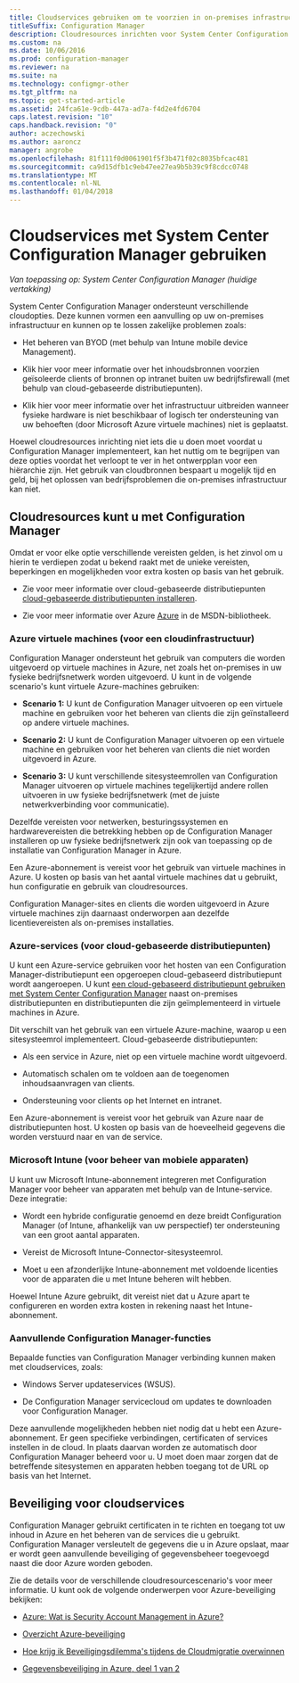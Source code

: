 ```yaml
---
title: Cloudservices gebruiken om te voorzien in on-premises infrastructuur
titleSuffix: Configuration Manager
description: Cloudresources inrichten voor System Center Configuration Manager om te voorzien in uw on-premises infrastructuur.
ms.custom: na
ms.date: 10/06/2016
ms.prod: configuration-manager
ms.reviewer: na
ms.suite: na
ms.technology: configmgr-other
ms.tgt_pltfrm: na
ms.topic: get-started-article
ms.assetid: 24fca61e-9cdb-447a-ad7a-f4d2e4fd6704
caps.latest.revision: "10"
caps.handback.revision: "0"
author: aczechowski
ms.author: aaroncz
manager: angrobe
ms.openlocfilehash: 81f111f0d0061901f5f3b471f02c8035bfcac481
ms.sourcegitcommit: ca9d15dfb1c9eb47ee27ea9b5b39c9f8cdcc0748
ms.translationtype: MT
ms.contentlocale: nl-NL
ms.lasthandoff: 01/04/2018
---
```

# <a name="use-cloud-services-with-system-center-configuration-manager"></a>Cloudservices met System Center Configuration Manager gebruiken

*Van toepassing op: System Center Configuration Manager (huidige vertakking)*

System Center Configuration Manager ondersteunt verschillende cloudopties. Deze kunnen vormen een aanvulling op uw on-premises infrastructuur en kunnen op te lossen zakelijke problemen zoals:  

-   Het beheren van BYOD (met behulp van Intune mobile device Management).  

-   Klik hier voor meer informatie over het inhoudsbronnen voorzien geïsoleerde clients of bronnen op intranet buiten uw bedrijfsfirewall (met behulp van cloud-gebaseerde distributiepunten).  

-   Klik hier voor meer informatie over het infrastructuur uitbreiden wanneer fysieke hardware is niet beschikbaar of logisch ter ondersteuning van uw behoeften (door Microsoft Azure virtuele machines) niet is geplaatst.  

Hoewel cloudresources inrichting niet iets die u doen moet voordat u Configuration Manager implementeert, kan het nuttig om te begrijpen van deze opties voordat het verloopt te ver in het ontwerpplan voor een hiërarchie zijn. Het gebruik van cloudbronnen bespaart u mogelijk tijd en geld, bij het oplossen van bedrijfsproblemen die on-premises infrastructuur kan niet.  

## <a name="cloud-based-resources-you-can-use-with-configuration-manager"></a>Cloudresources kunt u met Configuration Manager  
 Omdat er voor elke optie verschillende vereisten gelden, is het zinvol om u hierin te verdiepen zodat u bekend raakt met de unieke vereisten, beperkingen en mogelijkheden voor extra kosten op basis van het gebruik.  

-   Zie voor meer informatie over cloud-gebaseerde distributiepunten [cloud-gebaseerde distributiepunten installeren](/sccm/core/servers/deploy/configure/install-cloud-based-distribution-points-in-microsoft-azure).

-   Zie voor meer informatie over Azure [Azure](http://go.microsoft.com/fwlink/p/?LinkId=262965) in de MSDN-bibliotheek.  

### <a name="azure-virtual-machines-for-cloud-based-infrastructure"></a>Azure virtuele machines (voor een cloudinfrastructuur)  
 Configuration Manager ondersteunt het gebruik van computers die worden uitgevoerd op virtuele machines in Azure, net zoals het on-premises in uw fysieke bedrijfsnetwerk worden uitgevoerd. U kunt in de volgende scenario's kunt virtuele Azure-machines gebruiken:  

-   **Scenario 1:** U kunt de Configuration Manager uitvoeren op een virtuele machine en gebruiken voor het beheren van clients die zijn geïnstalleerd op andere virtuele machines.  

-   **Scenario 2:** U kunt de Configuration Manager uitvoeren op een virtuele machine en gebruiken voor het beheren van clients die niet worden uitgevoerd in Azure.  

-   **Scenario 3:** U kunt verschillende sitesysteemrollen van Configuration Manager uitvoeren op virtuele machines tegelijkertijd andere rollen uitvoeren in uw fysieke bedrijfsnetwerk (met de juiste netwerkverbinding voor communicatie).  

Dezelfde vereisten voor netwerken, besturingssystemen en hardwarevereisten die betrekking hebben op de Configuration Manager installeren op uw fysieke bedrijfsnetwerk zijn ook van toepassing op de installatie van Configuration Manager in Azure.  

Een Azure-abonnement is vereist voor het gebruik van virtuele machines in Azure. U kosten op basis van het aantal virtuele machines dat u gebruikt, hun configuratie en gebruik van cloudresources.  

Configuration Manager-sites en clients die worden uitgevoerd in Azure virtuele machines zijn daarnaast onderworpen aan dezelfde licentievereisten als on-premises installaties.  

### <a name="azure-services-for-cloud-based-distribution-points"></a>Azure-services (voor cloud-gebaseerde distributiepunten)  
 U kunt een Azure-service gebruiken voor het hosten van een Configuration Manager-distributiepunt een opgeroepen cloud-gebaseerd distributiepunt wordt aangeroepen. U kunt [een cloud-gebaseerd distributiepunt gebruiken met System Center Configuration Manager](../../core/plan-design/hierarchy/use-a-cloud-based-distribution-point.md) naast on-premises distributiepunten en distributiepunten die zijn geïmplementeerd in virtuele machines in Azure.  

 Dit verschilt van het gebruik van een virtuele Azure-machine, waarop u een sitesysteemrol implementeert. Cloud-gebaseerde distributiepunten:  

-   Als een service in Azure, niet op een virtuele machine wordt uitgevoerd.  

-   Automatisch schalen om te voldoen aan de toegenomen inhoudsaanvragen van clients.  

-   Ondersteuning voor clients op het Internet en intranet.  

Een Azure-abonnement is vereist voor het gebruik van Azure naar de distributiepunten host. U kosten op basis van de hoeveelheid gegevens die worden verstuurd naar en van de service.  

### <a name="microsoft-intune-for-mobile-device-management"></a>Microsoft Intune (voor beheer van mobiele apparaten)  
 U kunt uw Microsoft Intune-abonnement integreren met Configuration Manager voor beheer van apparaten met behulp van de Intune-service. Deze integratie:  

-   Wordt een hybride configuratie genoemd en deze breidt Configuration Manager (of Intune, afhankelijk van uw perspectief) ter ondersteuning van een groot aantal apparaten.  

-   Vereist de Microsoft Intune-Connector-sitesysteemrol.  

-   Moet u een afzonderlijke Intune-abonnement met voldoende licenties voor de apparaten die u met Intune beheren wilt hebben.  

Hoewel Intune Azure gebruikt, dit vereist niet dat u Azure apart te configureren en worden extra kosten in rekening naast het Intune-abonnement.  

### <a name="additional-configuration-manager-capabilities"></a>Aanvullende Configuration Manager-functies  
 Bepaalde functies van Configuration Manager verbinding kunnen maken met cloudservices, zoals:  

-   Windows Server updateservices (WSUS).  

-   De Configuration Manager servicecloud om updates te downloaden voor Configuration Manager.  

Deze aanvullende mogelijkheden hebben niet nodig dat u hebt een Azure-abonnement. Er geen specifieke verbindingen, certificaten of services instellen in de cloud. In plaats daarvan worden ze automatisch door Configuration Manager beheerd voor u. U moet doen maar zorgen dat de betreffende sitesystemen en apparaten hebben toegang tot de URL op basis van het Internet.  

##  <a name="BKMK_CloudSec"></a>Beveiliging voor cloudservices  
 Configuration Manager gebruikt certificaten in te richten en toegang tot uw inhoud in Azure en het beheren van de services die u gebruikt. Configuration Manager versleutelt de gegevens die u in Azure opslaat, maar er wordt geen aanvullende beveiliging of gegevensbeheer toegevoegd naast die door Azure worden geboden.  

 Zie de details voor de verschillende cloudresourcescenario's voor meer informatie. U kunt ook de volgende onderwerpen voor Azure-beveiliging bekijken:  

-   [Azure: Wat is Security Account Management in Azure?](http://go.microsoft.com/fwlink/p/?LinkId=262968)  

-   [Overzicht Azure-beveiliging](http://go.microsoft.com/fwlink/p/?LinkId=262970)  

-   [Hoe krijg ik Beveiligingsdilemma's tijdens de Cloudmigratie overwinnen](http://go.microsoft.com/fwlink/p/?LinkId=262971)  

-   [Gegevensbeveiliging in Azure, deel 1 van 2](http://go.microsoft.com/fwlink/p/?LinkId=262974)  
